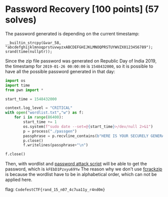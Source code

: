 # Password Recovery [100 points] (57 solves)
The password generated is depending on the current timestamp:
```pseudo c
__builtin_strcpy(&var_58, "abcdefghijklmnoqprstuvwyzxABCDEFGHIJKLMNOQPRSTUYWVZX0123456789");
srand(time(nullptr));
```
Since the zip file password was generated on Republic Day of India 2019, the timestamp for `2019-01-26 00:00:00` is `1548432000`, so it is possible to have all the possible password generated in that day:
```python
import os 
import time
from pwn import *

start_time = 1548432000

context.log_level = "CRITICAL"
with open("wordlist.txt","w") as f:
    for i in range(86400):
        start_time += 1
        os.system(f"sudo date --set=@{start_time}>/dev/null 2>&1")
        p = process("./passgen")
        passphrase = p.recvline_contains(b"HERE IS YOUR SECURELY GENERATED PASSWORD: ").decode().strip()[-15:]
        p.close()
        f.writelines(passphrase+"\n")

f.close()
```
Then, with wordlist and [password attack script](https://raw.githubusercontent.com/PythonPhreak/dictionary-attack.py/refs/heads/main/dictionary-attack-zip.py) will be able to get the password, which is `kFEbD1Pzxyu69Yw` The reason why we don't use [fcrackzip](https://explainshell.com/explain?cmd=+fcrackzip+-u+-D+-p+%27%2Fusr%2Fshare%2Fwordlists%2Frockyou.txt%27+file) is because the wordlist have to be in alphabetical order, which can not be applied here.

flag: `CodefestCTF{rand_15_n07_4c7ua11y_r4nd0m}`